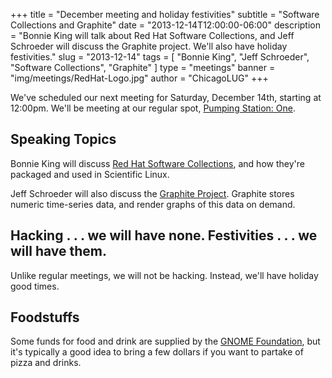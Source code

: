 +++
title = "December meeting and holiday festivities"
subtitle = "Software Collections and Graphite"
date = "2013-12-14T12:00:00-06:00"
description = "Bonnie King will talk about Red Hat Software Collections, and Jeff Schroeder will discuss the Graphite project. We'll also have holiday festivities."
slug = "2013-12-14"
tags = [ "Bonnie King", "Jeff Schroeder", "Software Collections", "Graphite" ] 
type = "meetings"
banner = "img/meetings/RedHat-Logo.jpg"
author = "ChicagoLUG"
+++

We've scheduled our next meeting for Saturday, December 14th, starting
at 12:00pm. We'll be meeting at our regular spot,
[Pumping Station: One](http://chicagolug.org/psone312/).

Speaking Topics
---------------

Bonnie King will discuss
[Red Hat Software Collections](http://www.zdnet.com/keeping-your-red-hat-enterprise-linux-current-7000020688/),
and how they're packaged and used in Scientific Linux.

Jeff Schroeder will also discuss the
[Graphite Project](http://graphite.wikidot.com/start). Graphite stores numeric
time-series data, and render graphs of this data on demand.

Hacking . . . we will have none. Festivities . . . we will have them.
---------------------------------------------------------------------

Unlike regular meetings, we will not be hacking. Instead, we'll have
holiday good times.

Foodstuffs
----------

Some funds for food and drink are supplied by the
[GNOME Foundation](https://www.gnome.org/foundation/), but it's typically a
good idea to bring a few dollars if you want to partake of pizza and
drinks.
